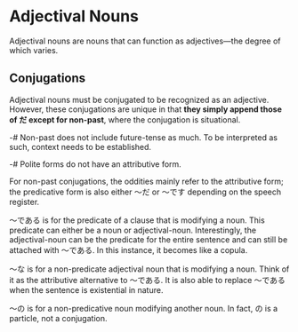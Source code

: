 # Adjectival Nouns
Adjectival nouns are nouns that can function as adjectives—the degree of which varies. 

## Conjugations
Adjectival nouns must be conjugated to be recognized as an adjective. However, these conjugations are unique in that **they simply append those of だ except for non-past**, where the conjugation is situational. 

-# Non-past does not include future-tense as much. To be interpreted as such, context needs to be established.

-# Polite forms do not have an attributive form.

For non-past conjugations, the oddities mainly refer to the attributive form; the predicative form is also either ～だ or ～です depending on the speech register. 

～である is for the predicate of a clause that is modifying a noun. This predicate can either be a noun or adjectival-noun. Interestingly, the adjectival-noun can be the predicate for the entire sentence and can still be attached with ～である. In this instance, it becomes like a copula.

[TODO: it seems that it's a copula conjugation for predicative noun modifying a noun at the end of the sentence]: #
～な is for a non-predicate adjectival noun that is modifying a noun. Think of it as the attributive alternative to ～である. It is also able to replace ～である when the sentence is existential in nature.

～の is for a non-predicative noun modifying another noun. In fact, の is a particle, not a conjugation.